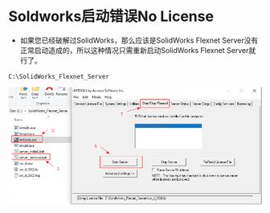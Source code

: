 # Soldworks启动错误No License

* 如果您已经破解过SolidWorks，那么应该是SolidWorks Flexnet Server没有正常启动造成的，所以这种情况只需重新启动SolidWorks Flexnet Server就行了。

```
C:\SolidWorks_Flexnet_Server
```

![](img/solidworks_error_no_lic.png)
